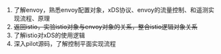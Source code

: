 1. 了解envoy，熟悉envoy配置对象，xDS协议、envoy的流量控制、和遥测实现流程、原理
2. ~~返回istio，实验istio对象与envoy对象的关系，整合istio逻辑对象关系~~
3. 了解istio对xDS的使用逻辑
4. 深入pilot源码，了解控制平面实现流程